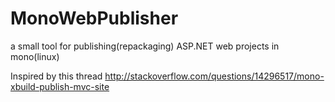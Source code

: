 MonoWebPublisher
================

a small tool for publishing(repackaging) ASP.NET web projects in mono(linux)

Inspired by this thread http://stackoverflow.com/questions/14296517/mono-xbuild-publish-mvc-site
